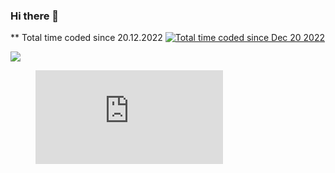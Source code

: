 ### Hi there 👋
** Total time coded since 20.12.2022
<a href="https://wakatime.com/@f285e0a1-9f37-43f1-a746-0db3cb934ce7"><img src="https://wakatime.com/badge/user/f285e0a1-9f37-43f1-a746-0db3cb934ce7.svg" alt="Total time coded since Dec 20 2022" /></a>

<a href="https://wakatime.com"><img src="https://wakatime.com/share/@KostovDev/61333c1e-e653-45f1-8c9c-5ddddeb77cbc.png" /></a>


<figure><embed src="https://wakatime.com/share/@KostovDev/225f944c-cc6a-4341-9c7e-aaa058f9991e.svg"></embed></figure>
<!--
**KostovRookie/KostovRookie** is a ✨ _special_ ✨ repository because its `README.md` (this file) appears on your GitHub profile.

Here are some ideas to get you started:

- 🔭 I’m currently working on ...
- 🌱 I’m currently learning ...
- 👯 I’m looking to collaborate on ...
- 🤔 I’m looking for help with ...
- 💬 Ask me about ...
- 📫 How to reach me: ...
- 😄 Pronouns: ...
- ⚡ Fun fact: ...
-->
